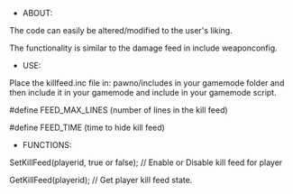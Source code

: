 - ABOUT:

The code can easily be altered/modified to the user's liking.

The functionality is similar to the damage feed in include weaponconfig.

- USE:

Place the killfeed.inc file in: pawno/includes in your gamemode folder and then include it in your gamemode and include in your gamemode script.

#define FEED_MAX_LINES (number of lines in the kill feed)

#define FEED_TIME (time to hide kill feed)

- FUNCTIONS:

SetKillFeed(playerid, true or false); // Enable or Disable kill feed for player

GetKillFeed(playerid); // Get player kill feed state.
